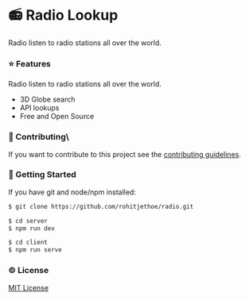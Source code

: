# 📻 Radio Lookup
Radio listen to radio stations all over the world. 

### :star: Features
Radio listen to radio stations all over the world. 
- 3D Globe search
- API lookups
- Free and Open Source

### 📝 Contributing\
If you want to contribute to this project see the [contributing guidelines](./CONTRIBUTING.md).

### :rocket: Getting Started
If you have git and node/npm installed: 
```sh
$ git clone https://github.com/rohitjethoe/radio.git
```
```sh
$ cd server
$ npm run dev
```
```sh
$ cd client
$ npm run serve
```

### :copyright: License
[MIT License](http://opensource.org/licenses/MIT)